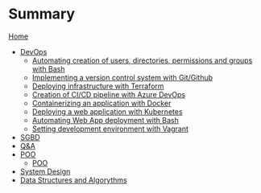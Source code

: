 # Summary

[Home](README.md)
- [DevOps](Introduction.md)
  - [Automating creation of users, directories, permissions and groups with Bash](<00-Basic Scripting.md>)
  - [Implementing a version control system with Git/Github](<01-Version Control Basics.md>)
  - [Deploying infrastructure with Terraform](<02-Provisioning Infrastructure.md>)
  - [Creation of CI/CD pipeline with Azure DevOps](<03-Configuration management.md>)
  - [Containerizing an application with Docker](<04-Containerization.md>)
  - [Deploying a web application with Kubernetes](<05-WebAppDeployment.md>)
  - [Automating Web App deployment with Bash](<06-InfrastructureAutomation.md>)
  - [Setting development environment with Vagrant](<07-AdvancedScripting.md>)
- [SGBD]()
- [Q&A]()
- [POO](08-POO_1.md)
  - [POO](09-POO_2.md)
- [System Design]()
- [Data Structures and Algorythms]()
  
